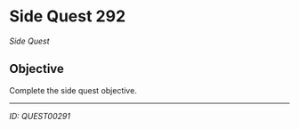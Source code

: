 # Side Quest 292

*Side Quest*

## Objective
Complete the side quest objective.

---
*ID: QUEST00291*